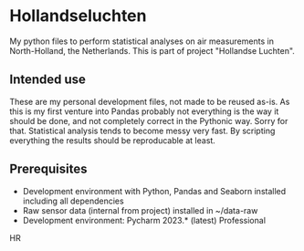 # Hollandseluchten
My python files to perform statistical analyses on air measurements in North-Holland, the Netherlands. This is part of project "Hollandse Luchten".

## Intended use
These are my personal development files, not made to be reused as-is. As this is my first venture into Pandas probably not everything is the way it should be done, and not completely correct in the Pythonic way. Sorry for that. Statistical analysis tends to become messy very fast. By scripting everything the results should be reproducable at least.

## Prerequisites
- Development environment with Python, Pandas and Seaborn installed including all dependencies
- Raw sensor data (internal from project) installed  in ~/data-raw
- Development environment: Pycharm 2023.* (latest) Professional

HR
